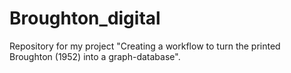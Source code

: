 # Broughton_digital
 Repository for my project "Creating a workflow to turn the printed Broughton (1952) into a graph-database".
